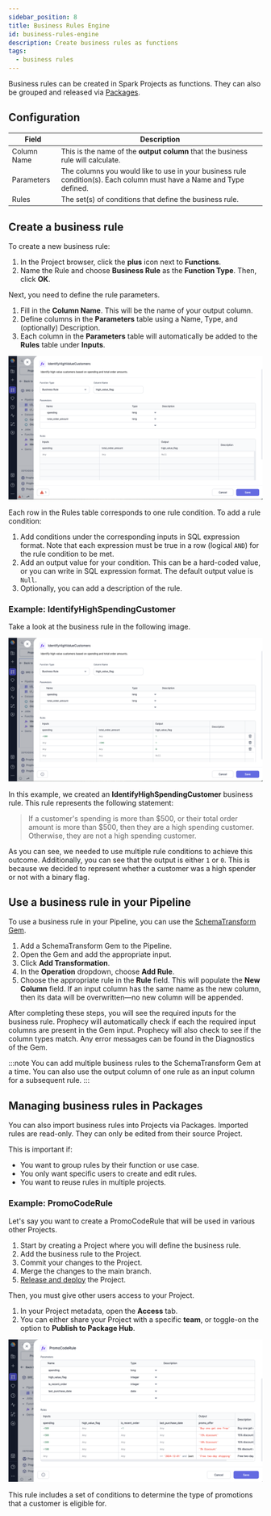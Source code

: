 ```yaml
---
sidebar_position: 8
title: Business Rules Engine
id: business-rules-engine
description: Create business rules as functions
tags:
  - business rules
---
```


Business rules can be created in Spark Projects as functions. They can also be grouped and released via [Packages](/package-hub/).

## Configuration

| Field       | Description                                                                                                          |
| ----------- | -------------------------------------------------------------------------------------------------------------------- |
| Column Name | This is the name of the **output column** that the business rule will calculate.                                     |
| Parameters  | The columns you would like to use in your business rule condition(s). Each column must have a Name and Type defined. |
| Rules       | The set(s) of conditions that define the business rule.                                                              |

## Create a business rule

To create a new business rule:

1. In the Project browser, click the **plus** icon next to **Functions**.
1. Name the Rule and choose **Business Rule** as the **Function Type**. Then, click **OK**.

Next, you need to define the rule parameters.

1. Fill in the **Column Name**. This will be the name of your output column.
1. Define columns in the **Parameters** table using a Name, Type, and (optionally) Description.
1. Each column in the **Parameters** table will automatically be added to the **Rules** table under **Inputs**.

![Rule Parameters](./img/rule-parameters.png)

Each row in the Rules table corresponds to one rule condition. To add a rule condition:

1. Add conditions under the corresponding inputs in SQL expression format. Note that each expression must be true in a row (logical `AND`) for the rule condition to be met.
1. Add an output value for your condition. This can be a hard-coded value, or you can write in SQL expression format. The default output value is `Null`.
1. Optionally, you can add a description of the rule.

### Example: IdentifyHighSpendingCustomer

Take a look at the business rule in the following image.

![IdentifyHighSpendingCustomer Rule](./img/high-spending-rule.png)

In this example, we created an **IdentifyHighSpendingCustomer** business rule. This rule represents the following statement:

> If a customer's spending is more than $500, or their total order amount is more than $500, then they are a high spending customer. Otherwise, they are not a high spending customer.

As you can see, we needed to use multiple rule conditions to achieve this outcome. Additionally, you can see that the output is either `1` or `0`.
This is because we decided to represent whether a customer was a high spender or not with a binary flag.

## Use a business rule in your Pipeline

To use a business rule in your Pipeline, you can use the [SchemaTransform Gem](docs/Spark/gems/transform/schema-transform.md).

1. Add a SchemaTransform Gem to the Pipeline.
1. Open the Gem and add the appropriate input.
1. Click **Add Transformation**.
1. In the **Operation** dropdown, choose **Add Rule**.
1. Choose the appropriate rule in the **Rule** field. This will populate the **New Column** field. If an input column has the same name as the new column, then its data will be overwritten—no new column will be appended.

After completing these steps, you will see the required inputs for the business rule. Prophecy will automatically check if each the required input columns are present in the Gem input. Prophecy will also check to see if the column types match. Any error messages can be found in the Diagnostics of the Gem.

:::note
You can add multiple business rules to the SchemaTransform Gem at a time. You can also use the output column of one rule as an input column for a subsequent rule.
:::

## Managing business rules in Packages

You can also import business rules into Projects via Packages. Imported rules are read-only. They can only be edited from their source Project.

This is important if:

- You want to group rules by their function or use case.
- You only want specific users to create and edit rules.
- You want to reuse rules in multiple projects.

### Example: PromoCodeRule

Let's say you want to create a PromoCodeRule that will be used in various other Projects.

1. Start by creating a Project where you will define the business rule.
1. Add the business rule to the Project.
1. Commit your changes to the Project.
1. Merge the changes to the main branch.
1. [Release and deploy](docs/deployment/deployment.md##how-to-release-a-project) the Project.

Then, you must give other users access to your Project.

1. In your Project metadata, open the **Access** tab.
1. You can either share your Project with a specific **team**, or toggle-on the option to **Publish to Package Hub**.

![PromoCodeRule](./img/promo-code-rule.png)

This rule includes a set of conditions to determine the type of promotions that a customer is eligible for.
